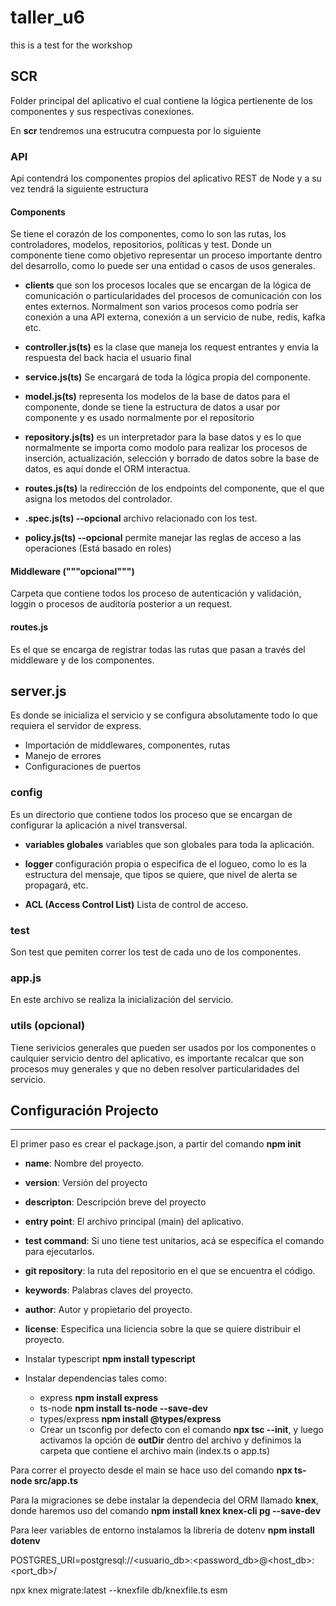 # taller_u6
this is a test for the workshop



## SCR
Folder principal del aplicativo el cual contiene la lógica pertienente de los componentes y sus respectivas conexiones.

En **scr** tendremos una estrucutra compuesta por lo siguiente

### API

Api contendrá los componentes propios del aplicativo REST de Node y a su vez tendrá la siguiente estructura

#### Components

Se tiene el corazón de los componentes, como lo son las rutas, los controladores, modelos, repositorios, políticas y test. Donde un componente tiene como objetivo representar un proceso importante dentro del desarrollo, como lo puede ser una entidad o casos de usos generales.

* **clients** que son los procesos locales que se encargan de la lógica de comunicación o particularidades del procesos de comunicación con los entes externos. Normalment son varios procesos como podría ser conexión a una API externa, conexión a un servicio de nube, redis, kafka etc.

* **controller.js(ts)** es la clase que maneja los request entrantes y envia la respuesta del back hacia el usuario final

* **service.js(ts)**  Se encargará de toda la lógica propia del componente.

* **model.js(ts)** representa los modelos de la base de datos para el componente, donde se tiene la estructura de datos a usar por componente y es usado normalmente por el repositorio

+ **repository.js(ts)** es un interpretador para la base datos y es lo que normalmente se importa como modolo para realizar los procesos de inserción, actualización, selección y borrado de datos sobre la base de datos, es aquí donde el ORM interactua.

* **routes.js(ts)** la redirección de los endpoints del componente, que el que asigna los metodos del controlador.

* **.spec.js(ts) --opcional** archivo relacionado con los test.

* **policy.js(ts) --opcional** permite manejar las reglas de acceso a las operaciones (Está basado en roles)

#### Middleware ("""opcional""")
Carpeta que contiene todos los proceso de autenticación y validación, loggin o procesos de auditoría posterior a un request.

#### routes.js
Es el que se encarga de registrar todas las rutas que pasan a través del middleware y de los componentes.

## server.js
Es donde se inicializa el servicio y se configura absolutamente todo lo que requiera el servidor de express.

* Importación de middlewares, componentes, rutas
* Manejo de errores
* Configuraciones de puertos


### config
Es un directorio que contiene todos los proceso que se encargan de configurar la aplicación a nivel transversal.

*  **variables globales** variables que son globales para toda la aplicación.

* **logger** configuración propia o especifica de el logueo, como lo es la estructura del mensaje, que tipos se quiere, que nivel de alerta se propagará, etc.

+ **ACL (Access Control List)** Lista de control de acceso.

### test
Son test que pemiten correr los test de cada uno de los componentes.

### app.js
En este archivo se realiza la inicialización del servicio.

### utils (opcional)
Tiene serivicios generales que pueden ser usados por los componentes o caulquier servicio dentro del aplicativo, es importante recalcar que son procesos muy generales y que no deben resolver particularidades del servicio.

## Configuración Projecto
---
El primer paso es crear el package.json, a partir del comando **npm init**

* **name**: Nombre del proyecto.
* **version**: Versión del proyecto
* **descripton**: Descripción breve del proyecto
* **entry point**: El archivo principal (main) del aplicativo.
* **test command**: Si uno tiene test unitarios, acá se especifíca el comando para ejecutarlos.
* **git repository**: la ruta del repositorio en el que se encuentra el código.
* **keywords**: Palabras claves del proyecto.
* **author**: Autor y propietario del proyecto.
* **license**: Especifica una liciencia sobre la que se quiere distribuir el proyecto.

* Instalar typescript **npm install typescript**

* Instalar dependencias tales como:

    + express **npm install express**
    * ts-node **npm install ts-node --save-dev**
    * types/express **npm install @types/express**
    * Crear un tsconfig por defecto con el comando **npx tsc --init**, y luego activamos la opción de **outDir** dentro del archivo y definimos la carpeta que contiene el archivo main (index.ts o app.ts)


Para correr el proyecto desde el main se hace uso del comando **npx ts-node src/app.ts**

Para la migraciones se debe instalar la dependecia del ORM llamado **knex**, donde haremos uso del comando **npm install knex knex-cli pg --save-dev**

Para leer variables de entorno instalamos la libreria de dotenv **npm install dotenv**

POSTGRES_URI=postgresql://<usuario_db>:<password_db>@<host_db>:<port_db>/

npx knex migrate:latest --knexfile db/knexfile.ts esm
